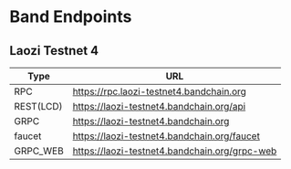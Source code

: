 <!--
order: 5
-->

# Band Endpoints

## Laozi Testnet 4

| Type      | URL                                           |
| --------- | --------------------------------------------- |
| RPC       | https://rpc.laozi-testnet4.bandchain.org      |
| REST(LCD) | https://laozi-testnet4.bandchain.org/api      |
| GRPC      | https://laozi-testnet4.bandchain.org          |
| faucet    | https://laozi-testnet4.bandchain.org/faucet   |
| GRPC_WEB  | https://laozi-testnet4.bandchain.org/grpc-web |

